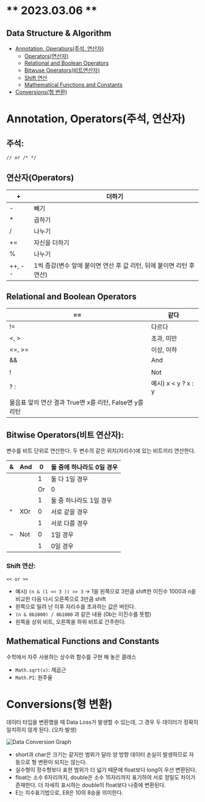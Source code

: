 # ** 2023.03.06 **

## Data Structure & Algorithm

- [Annotation, Operatiors(주석, 연산자)](#annotation-operatiors주석-연산자)
  - [Operators(연산자)](#연산자operators)
  - [Relational and Boolean Operators](#relational-and-boolean-operators)
  - [Bitwuse Operators(비트연산자)](#bitwise-operators비트-연산자)
  - [Shift 연산](#shift-연산)
  - [Mathematical Functions and Constants](#mathematical-functions-and-constants)
- [Conversions(형 변환)](#conversions형-변환)


# Annotation, Operators(주석, 연산자)

## 주석:

`// or /* */`

## 연산자(Operators)

| + | 더하기 |
| --- | --- |
| - | 빼기 |
| * | 곱하기 |
| / | 나누기 |
| += | 자신을 더하기 |
| % | 나누기 |
| ++, -- | 1씩 증감(변수 앞에 붙이면 연산 후 값 리턴, 뒤에 붙이면 리턴 후 연산) |

## Relational and Boolean Operators

| == | 같다 |
| --- | --- |
| != | 다르다 |
| <, > | 초과, 미만 |
| <=, >= | 이상, 이하 |
| && | And |
| || | Or |
| ! | Not |
| ? : | 예시) x < y ? x : y
물음표 앞의 연산 결과 True면 x를 리턴, False면 y를 리턴 |

## Bitwise Operators(비트 연산자):

변수를 비트 단위로 연산한다. 두 변수의 같은 위치(자리수)에 있는 비트끼리 연산한다.

| & | And | 0 | 둘 중에 하나라도 0일 경우 |
| --- | --- | --- | --- |
|  |  | 1 | 둘 다 1일 경우 |
| | | Or | 0 | 둘 다 0일 경우 |
|  |  | 1 | 둘 중 하나라도 1일 경우 |
| ^ | XOr | 0 | 서로 같을 경우 |
|  |  | 1 | 서로 다를 경우 |
| ~ | Not | 0 | 1일 경우 |
|  |  | 1 | 0일 경우 |

### Shift 연산:

`<< or >>`

- 예시) `(n & (1 << 3 )) >> 3` 
→ 1을 왼쪽으로 3만큼 shift한 이진수 1000과 n을 비교한 다음 다시 오른쪽으로 3만큼 shift
- 왼쪽으로 밀려 난 이후 자리수를 초과하는 값은 버린다.
- `(n & 0b1000) / 0b1000` 과 같은 내용 (0b는 이진수를 뜻함)
- 왼쪽을 상위 비트, 오른쪽을 하위 비트로 간주한다.

## Mathematical Functions and Constants

수학에서 자주 사용하는 상수와 함수를 구현 해 놓은 클래스

- `Math.sqrt(x)`: 제곱근
- `Math.PI`: 원주율

# Conversions(형 변환)

데이터 타입을 변환했을 때 Data Loss가 발생할 수 있는데, 그 경우 두 데이터가 정확히 일치하지 않게 된다. (오차 발생)

![Data Conversion Graph](https://s3-us-west-2.amazonaws.com/secure.notion-static.com/fa9ccb16-4b53-432d-a861-7f8fc4ea4ee4/Untitled.png)

- short과 char은 크기는 같지만 범위가 달라 양 방향 데이터 손실이 발생하므로 자동으로 형 변환이 되지는 않는다.
- 실수형이 정수형보다 표현 범위가 더 넓기 때문에 float보다 long이 우선 변환된다.
- float는 소수 6자리까지, double은 소수 15자리까지 표기하여 서로 정밀도 차이가 존재한다. 더 자세히 표시하는 double이 float보다 나중에 변환된다.
- E는 지수표기법으로, E8은 10의 8승을 의미한다.